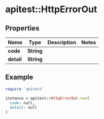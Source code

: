 # apitest::HttpErrorOut

## Properties

| Name | Type | Description | Notes |
| ---- | ---- | ----------- | ----- |
| **code** | **String** |  |  |
| **detail** | **String** |  |  |

## Example

```ruby
require 'apitest'

instance = apitest::HttpErrorOut.new(
  code: null,
  detail: null
)
```

